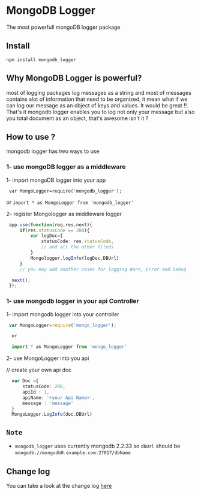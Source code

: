 # MongoDB Logger

The most powerfull mongoDB logger package


## Install

```
npm install mongodb_logger
```

## Why MongoDB Logger is powerful?
 
 most of logging packages log messages as a string and most of messages contains alot of information that need to be organized,
 it mean what if we can log our message as an object of keys and values.
 It would be great !!.
 That's it mongodb logger enables you to log not only your message but also you total document as an object, that's awesome isn't it ?

 ## How to use ?

 mongodb logger has two ways to use

 ### 1- use mongoDB logger as a middleware

1- import mongoDB logger into your app

``` var MongoLogger=require('mongodb_logger');``` 

 or ``` import * as MongoLogger from 'mongodb_logger' ```

 2- register Mongologger as middleware logger

```typescript
 app.use(function(req,res,next){
     if(res.statusCode == 200){
         var logDoc={
             statusCode: res.statusCode,
             // and all the other fileds
         }
         Mongologger.logInfo(logDoc,DBUrl)
     }
     // you may add another cases for logging Warn, Error and Debug

  next();
 });
 ```

 ### 1- use mongodb logger in your api Controller

 1- import mongodb logger into your controller

```typescript
 var MongoLogger=require('mongo_logger');

  or 

  import * as MongoLogger from 'mongo_logger'
```

 2- use MongoLogger into you api
  
 // create your own api doc
 ```typescript
   var Doc ={
       statusCode: 200,
       apiId : 1,
       apiName: '<your Api Name>',
       message : 'message'
   }
   MongoLogger.LogInfo(doc,DBUrl)
   ```

## `Note`

 - `mongodb_logger` uses currently mongodb 2.2.33 so `dbUrl` should be `mongodb://mongodb0.example.com:27017/dbName`


 ## Change log
You can take a look at the change log [here](https://github.com/hossamt93/mongodb_logger/blob/master/CHANGELOG.md)

